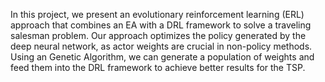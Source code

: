 In this project, we present an evolutionary reinforcement learning (ERL) approach that combines an EA with a DRL framework to solve a traveling salesman problem. Our approach optimizes the policy generated by the deep neural network, as actor weights are crucial in non-policy methods. Using an Genetic Algorithm, we can generate a population of weights and feed them into the DRL framework to achieve better results for the TSP. 